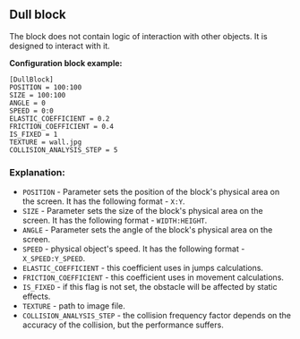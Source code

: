  ## Dull block

 The block does not contain logic of interaction with other objects. It is designed to interact with it.

 **Configuration block example:**

    [DullBlock]
    POSITION = 100:100
    SIZE = 100:100
    ANGLE = 0
    SPEED = 0:0
    ELASTIC_COEFFICIENT = 0.2
    FRICTION_COEFFICIENT = 0.4
    IS_FIXED = 1
    TEXTURE = wall.jpg
    COLLISION_ANALYSIS_STEP = 5

 ### Explanation:

 * `POSITION` - Parameter sets the position of the block's physical area on the screen. It has the following format - `X:Y`.
 * `SIZE` - Parameter sets the size of the block's physical area on the screen. It has the following format - `WIDTH:HEIGHT`.
 * `ANGLE` - Parameter sets the angle of the block's physical area on the screen. 
 * `SPEED` - physical object's speed. It has the following format - `X_SPEED:Y_SPEED`.
 * `ELASTIC_COEFFICIENT` - this coefficient uses in jumps calculations.
 * `FRICTION_COEFFICIENT` - this coefficient uses in movement calculations.
 * `IS_FIXED` - if this flag is not set, the obstacle will be affected by static effects.
 * `TEXTURE` - path to image file.
 * `COLLISION_ANALYSIS_STEP` - the collision frequency factor depends on the accuracy of the collision, but the performance suffers.